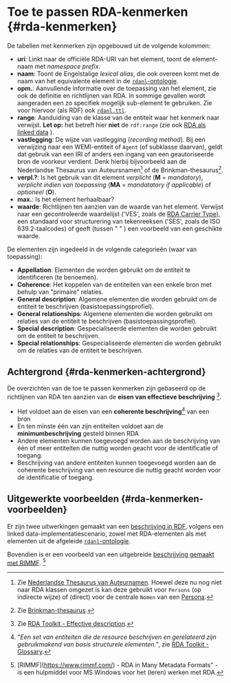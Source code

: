 Toe te passen RDA-kenmerken {#rda-kenmerken}
=====================

De tabellen met kenmerken zijn opgebouwd uit de volgende kolommen:

* **uri**: Linkt naar de officiële RDA-URI van het element, toont de element-naam met *namespace prefix*.
* **naam**: Toont de Engelstalige *lexical alias*, die ook overeen komt met de naam van het equivalente element in de [`rdanl`-ontologie](rdf/profile).
* **opm.**: Aanvullende informatie over de toepassing van het element, zie ook de definitie en richtlijnen van RDA. In sommige  gevallen wordt aangeraden een zo specifiek mogelijk sub-element te gebruiken. Zie voor hiervoor (als RDF) ook [`rdanl.ttl`](rdf/profile/rdanl.ttl).
* **range**: Aanduiding van de klasse van de entiteit waar het kenmerk naar verwijst. **Let op:** het betreft hier **niet** de `rdf:range` (zie ook [RDA als linked data](rdf/RDA_als_linkeddata.md) ).
* **vastlegging**: De wijze van vastlegging (*recording method*). Bij een verwijzing naar een WEMI-entiteit of `Agent` (of subklasse daarvan), geldt dat gebruik van een IRI of anders een ingang van een geautoriseerde bron de voorkeur verdient. Denk hierbij bijvoorbeeld aan de Nederlandse Thesaurus van Auteursnamen[^1] of de Brinkman-thesaurus[^2].
* **verpl.?**: Is het gebruik van dit element *verplicht* (**M** = *mandatory*), *verplicht indien van toepassing* (**MA** = *mandatatory if applicable*) of *optioneel* (**O**).
* **max.**: Is het element herhaalbaar?
* **waarde**: Richtlijnen ten aanzien van de waarde van het element. Verwijst naar een gecontroleerde waardelijst ('VES', zoals de [RDA Carrier Type](http://www.rdaregistry.info/termList/RDACarrierType/)), een standaard voor structurering van tekenreeksen ('SES', zoals de ISO 639.2-taalcodes) of geeft (tussen " " ) een voorbeeld van een geschikte waarde.

De elementen zijn ingedeeld in de volgende categorieën (waar van toepassing): 

* **Appellation**: Elementen die worden gebruikt om de entiteit te identificeren (te benoemen). 
* **Coherence**: Het koppelen van de entiteiten van een enkele bron met behulp van "primaire" relaties. 
* **General description**: Algemene elementen die worden gebruikt om de entiteit te beschrijven (basistoepassingsprofiel). 
* **General relationships**: Algemene elementen die worden gebruikt om relaties van de entiteit te beschrijven (basistoepassingsprofiel). 
* **Special description**: Gespecialiseerde elementen die worden gebruikt om de entiteit te beschrijven. 
* **Special relationships**: Gespecialiseerde elementen die worden gebruikt  om de relaties van de entiteit te beschrijven. 


Achtergrond {#rda-kenmerken-achtergrond}
--------------------

De overzichten van de toe te passen kenmerken zijn gebaseerd op de richtlijnen van RDA ten aanzien van de **eisen van effectieve beschrijving** [^3].

* Het voldoet aan de eisen van een **coherente beschrijving**[^4] van een bron 
* En ten minste één van zijn entiteiten voldoet aan de **minimumbeschrijving** gesteld binnen RDA 
* Andere elementen kunnen toegevoegd worden aan de beschrijving van één of meer entiteiten die nuttig worden geacht voor de identificatie of toegang. 
* Beschrijving van andere entiteiten kunnen toegevoegd worden aan de coherente beschrijving van een resource die nuttig geacht worden voor de identificatie of toegang. 

Uitgewerkte voorbeelden {#rda-kenmerken-voorbeelden}
--------------------

Er zijn twee uitwerkingen gemaakt van een [beschrijving in RDF](rdf/examples), volgens een linked data-implementatiescenario, zowel met RDA-elementen als met elementen uit de afgeleide [`rdanl`-ontologie](rdf/profile).

Bovendien is er een voorbeeld van een uitgebreide [beschrijving gemaakt met RIMMF](examples/Uitwerking_met_RIMMF.md). [^5]

[^1]: Zie [Nederlandse Thesaurus van Auteurnamen](http://data.bibliotheken.nl/id/dataset/persons). Hoewel deze nu nog niet naar RDA klassen omgezet is kan deze gebruikt voor `Persons` (op indirecte wijze) of (direct) voor de centrale `Nomen` van een [Persona](Persona_in_RDA.md).
[^2]: Zie [Brinkman-thesaurus](http://data.bibliotheken.nl/id/dataset/brinkman).
[^3]: Zie [RDA Toolkit - Effective description](https://access.rdatoolkit.org/Guidance/Index).
[^4]: "*Een set van entiteiten die de resource beschrijven en gerelateerd zijn gebruikmakend van basis structurele elementen.*", zie [RDA Toolkit - Glossary](https://access.rdatoolkit.org/Glossary).
[^5]: \[RIMMF](https://www.rimmf.com/) - RDA in Many Metadata Formats" - is een hulpmiddel voor MS Windows voor het (leren) werken met RDA.
